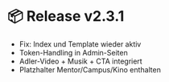 # 📦 Release v2.3.1

- Fix: Index und Template wieder aktiv
- Token-Handling in Admin-Seiten
- Adler-Video + Musik + CTA integriert
- Platzhalter Mentor/Campus/Kino enthalten